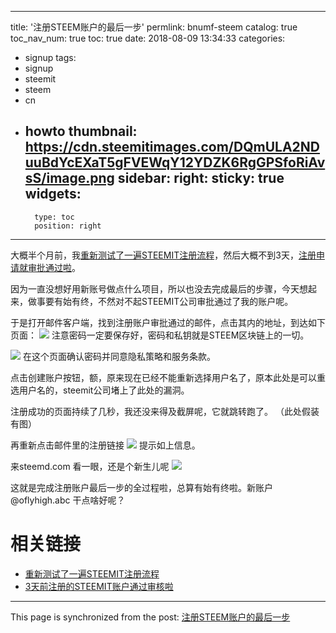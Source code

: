 
---
title: '注册STEEM账户的最后一步'
permlink: bnumf-steem
catalog: true
toc_nav_num: true
toc: true
date: 2018-08-09 13:34:33
categories:
- signup
tags:
- signup
- steemit
- steem
- cn
- howto
thumbnail: https://cdn.steemitimages.com/DQmULA2NDuuBdYcEXaT5gFVEWqY12YDZK6RgGPSfoRiAvsS/image.png
sidebar:
    right:
        sticky: true
widgets:
    -
        type: toc
        position: right
---


大概半个月前，我[重新测试了一遍STEEMIT注册流程](https://steemit.com/signup/@oflyhigh/7whv7o-steemit)，然后大概不到3天，[注册申请就审批通过啦](https://steemit.com/signup/@oflyhigh/3-steemit)。

因为一直没想好用新账号做点什么项目，所以也没去完成最后的步骤，今天想起来，做事要有始有终，不然对不起STEEMIT公司审批通过了我的账户呢。

于是打开邮件客户端，找到注册账户审批通过的邮件，点击其内的地址，到达如下页面：
![](https://cdn.steemitimages.com/DQmULA2NDuuBdYcEXaT5gFVEWqY12YDZK6RgGPSfoRiAvsS/image.png)
注意密码一定要保存好，密码和私钥就是STEEM区块链上的一切。


![](https://cdn.steemitimages.com/DQmS3uxH7eZBTMFsK6vGJ51QAsyAwtjANFXDQ8xNhgFqcyQ/image.png)
在这个页面确认密码并同意隐私策略和服务条款。

点击创建账户按钮，额，原来现在已经不能重新选择用户名了，原本此处是可以重选用户名的，steemit公司堵上了此处的漏洞。

注册成功的页面持续了几秒，我还没来得及截屏呢，它就跳转跑了。
（此处假装有图）

再重新点击邮件里的注册链接
![](https://cdn.steemitimages.com/DQmd6rYDVDBMdNjzAmf3mpodx8QstZqxDZKenJ5fBRQgijY/image.png)
提示如上信息。

来steemd.com 看一眼，还是个新生儿呢
![](https://cdn.steemitimages.com/DQmU91GpShZKgk4ezQbCYxVTMu1vmzNSW5mjBTSZLWQSL5K/image.png)

这就是完成注册账户最后一步的全过程啦，总算有始有终啦。新账户 @oflyhigh.abc 干点啥好呢？

# 相关链接

* [重新测试了一遍STEEMIT注册流程](https://steemit.com/signup/@oflyhigh/7whv7o-steemit)
* [3天前注册的STEEMIT账户通过审核啦](https://steemit.com/signup/@oflyhigh/3-steemit)

- - -

This page is synchronized from the post: [注册STEEM账户的最后一步](https://steemit.com/@oflyhigh/bnumf-steem)
